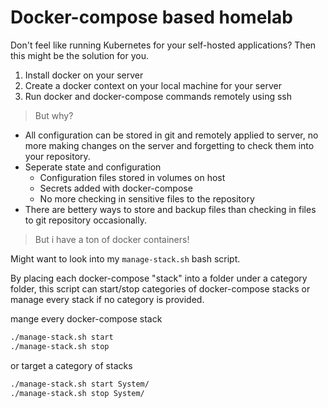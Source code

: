 # Docker-compose based homelab

Don't feel like running Kubernetes for your self-hosted applications? Then this might be the solution for you.

 1. Install docker on your server
 2. Create a docker context on your local machine for your server
 3. Run docker and docker-compose commands remotely using ssh

> But why?

 - All configuration can be stored in git and remotely applied to server, no more making changes on the server and forgetting to check them into your repository.
 - Seperate state and configuration
   - Configuration files stored in volumes on host
   - Secrets added with docker-compose
   - No more checking in sensitive files to the repository
 - There are bettery ways to store and backup files than checking in files to git repository occasionally.

> But i have a ton of docker containers!

Might want to look into my `manage-stack.sh` bash script.

By placing each docker-compose "stack" into a folder under a category folder, this script can start/stop categories of docker-compose stacks or manage every stack if no category is provided.

mange every docker-compose stack

```bash
./manage-stack.sh start
./manage-stack.sh stop
```

or target a category of stacks

```bash
./manage-stack.sh start System/
./manage-stack.sh stop System/
```
